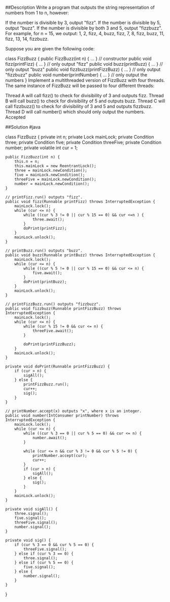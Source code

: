 ##Description
Write a program that outputs the string representation of numbers from 1 to n, however:

If the number is divisible by 3, output "fizz".
If the number is divisible by 5, output "buzz".
If the number is divisible by both 3 and 5, output "fizzbuzz".
For example, for n = 15, we output: 1, 2, fizz, 4, buzz, fizz, 7, 8, fizz, buzz, 11, fizz, 13, 14, fizzbuzz.

Suppose you are given the following code:

class FizzBuzz {
  public FizzBuzz(int n) { ... }               // constructor
  public void fizz(printFizz) { ... }          // only output "fizz"
  public void buzz(printBuzz) { ... }          // only output "buzz"
  public void fizzbuzz(printFizzBuzz) { ... }  // only output "fizzbuzz"
  public void number(printNumber) { ... }      // only output the numbers
}
Implement a multithreaded version of FizzBuzz with four threads. The same instance of FizzBuzz will be passed to four different threads:

Thread A will call fizz() to check for divisibility of 3 and outputs fizz.
Thread B will call buzz() to check for divisibility of 5 and outputs buzz.
Thread C will call fizzbuzz() to check for divisibility of 3 and 5 and outputs fizzbuzz.
Thread D will call number() which should only output the numbers.
Accepted

##Solution
#java

class FizzBuzz {
    private int n;
    private Lock mainLock;
    private Condition three;
    private Condition five;
    private Condition threeFive;
    private Condition number;
    private volatile int cur = 1;

    public FizzBuzz(int n) {
        this.n = n;
        this.mainLock = new ReentrantLock();
        three = mainLock.newCondition();
        five = mainLock.newCondition();
        threeFive = mainLock.newCondition();
        number = mainLock.newCondition();
    }

    // printFizz.run() outputs "fizz".
    public void fizz(Runnable printFizz) throws InterruptedException {
        mainLock.lock();
        while (cur <= n) {
            while ((cur % 3 != 0 || cur % 15 == 0) && cur <=n ) {
                three.await();
            }
            doPrint(printFizz);
        }
        mainLock.unlock();
    }

    // printBuzz.run() outputs "buzz".
    public void buzz(Runnable printBuzz) throws InterruptedException {
        mainLock.lock();
        while (cur <= n) {
            while ((cur % 5 != 0 || cur % 15 == 0) && cur <= n) {
                five.await();
            }
            doPrint(printBuzz);
        }
        mainLock.unlock();
    }

    // printFizzBuzz.run() outputs "fizzbuzz".
    public void fizzbuzz(Runnable printFizzBuzz) throws InterruptedException {
        mainLock.lock();
        while (cur <= n) {
            while (cur % 15 != 0 && cur <= n) {
                threeFive.await();
            }

            doPrint(printFizzBuzz);
        }
        mainLock.unlock();
    }

    private void doPrint(Runnable printFizzBuzz) {
        if (cur > n) {
            sigAll();
        } else {
            printFizzBuzz.run();
            cur++;
            sig();
        }
    }

    // printNumber.accept(x) outputs "x", where x is an integer.
    public void number(IntConsumer printNumber) throws InterruptedException {
        mainLock.lock();
        while (cur <= n) {
            while ((cur % 3 == 0 || cur % 5 == 0) && cur <= n) {
                number.await();
            }

            while (cur <= n && cur % 3 != 0 && cur % 5 != 0) {
                printNumber.accept(cur);
                cur++;
            }
            if (cur > n) {
                sigAll();
            } else {
                sig();
            }
        }
        mainLock.unlock();
    }

    private void sigAll() {
        three.signal();
        five.signal();
        threeFive.signal();
        number.signal();
    }

    private void sig() {
        if (cur % 3 == 0 && cur % 5 == 0) {
            threeFive.signal();
        } else if (cur % 3 == 0) {
            three.signal();
        } else if (cur % 5 == 0) {
            five.signal();
        } else {
            number.signal();
        }
    }


}
